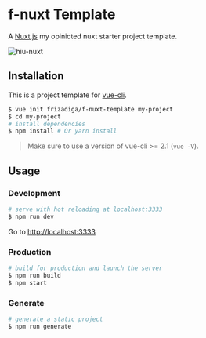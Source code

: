 # f-nuxt Template

A [Nuxt.js](https://github.com/nuxt/nuxt.js) my opinioted nuxt starter project template.

<!-- Live demo: https://starter.nuxtjs.org -->

![hiu-nuxt](https://raw.githubusercontent.com/frizadiga/hiu-nuxt-template/master/.media/ss.png)

## Installation

This is a project template for [vue-cli](https://github.com/vuejs/vue-cli).

``` bash
$ vue init frizadiga/f-nuxt-template my-project  
$ cd my-project                     
# install dependencies
$ npm install # Or yarn install
```

> Make sure to use a version of vue-cli >= 2.1 (`vue -V`).

## Usage

### Development

``` bash
# serve with hot reloading at localhost:3333
$ npm run dev
```

Go to [http://localhost:3333](http://localhost:3333)

### Production

``` bash
# build for production and launch the server
$ npm run build
$ npm start
```

### Generate

``` bash
# generate a static project
$ npm run generate
```
